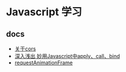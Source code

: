 # Javascript 学习

## docs
* [关于cors](docs/关于cors.md)
* [深入浅出 妙用Javascript中apply、call、bind](https://www.cnblogs.com/coco1s/p/4833199.html)
* [requestAnimationFrame](https://javascript.ruanyifeng.com/htmlapi/requestanimationframe.html)




